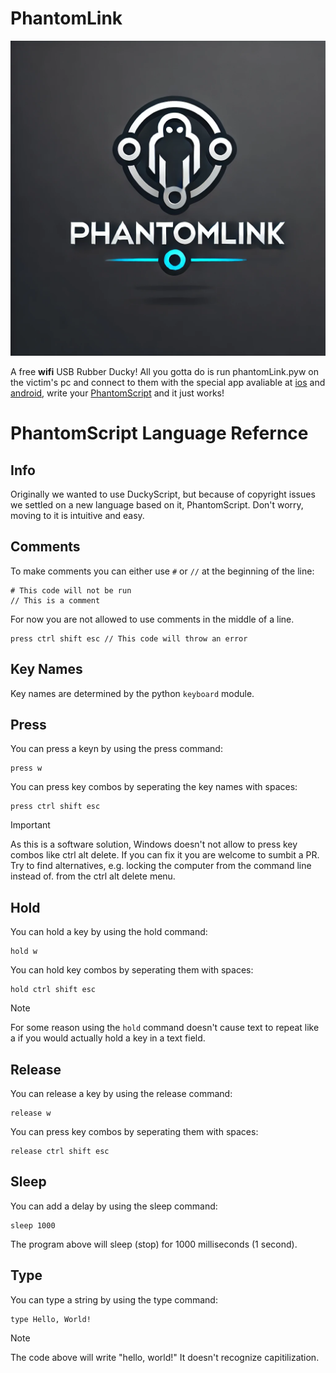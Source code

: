 # PhantomLink

<img src="logo.webp" alt="The PhantomLink logo">

A free **wifi** USB Rubber Ducky!
All you gotta do is run phantomLink.pyw on the victim's pc and connect to them with the special app avaliable at [ios](https://www.youtube.com/watch?v=dQw4w9WgXcQ) and [android](https://www.youtube.com/watch?v=dQw4w9WgXcQ), write your [PhantomScript](phantomScriptLanguageReference) and it just works!

# PhantomScript Language Refernce

## Info
Originally we wanted to use DuckyScript, but because of copyright issues we
settled on a new language based on it, PhantomScript. Don't worry, moving to it
is intuitive and easy.

## Comments
To make comments you can either use `#` or `//` at the beginning of the line:
```
# This code will not be run
// This is a comment
```
For now you are not allowed to use comments in the middle of a line.
```
press ctrl shift esc // This code will throw an error
```

## Key Names
Key names are determined by the python `keyboard` module.

## Press
You can press a keyn by using the press command:
```
press w
```
You can press key combos by seperating the key names with spaces:
```
press ctrl shift esc
```

> [!IMPORTANT]
> As this is a software solution, Windows doesn't not allow to press key combos like ctrl alt delete. If you can fix it
> you are welcome to sumbit a PR. Try to find alternatives, e.g. locking the computer from the command line instead of.
> from the ctrl alt delete menu.

## Hold
You can hold a key by using the hold command:
```
hold w
```
You can hold key combos by seperating them with spaces:
```
hold ctrl shift esc
```
> [!NOTE]
> For some reason using the `hold` command doesn't cause text
> to repeat like a if you would actually hold a key in a text 
> field.

## Release
You can release a key by using the release command:
```
release w
```
You can press key combos by seperating them with spaces:
```
release ctrl shift esc
```
## Sleep
You can add a delay by using the sleep command:
```
sleep 1000
```
The program above will sleep (stop) for 1000 milliseconds (1 second).
## Type
You can type a string by using the type command:
```
type Hello, World!
```
> [!NOTE]
> The code above will write "hello, world!"
> It doesn't recognize capitilization.